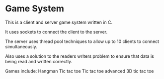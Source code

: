 # Game System
This is a client and server game system written in C.

It uses sockets to connect the client to the server.

The server uses thread pool techniques to allow up to 10 clients to connect simultaneously.

Also uses a solution to the readers writers problem to ensure that data is being read and written correctly.

Games include:
Hangman
Tic tac toe
Tic tac toe advanced
3D tic tac toe